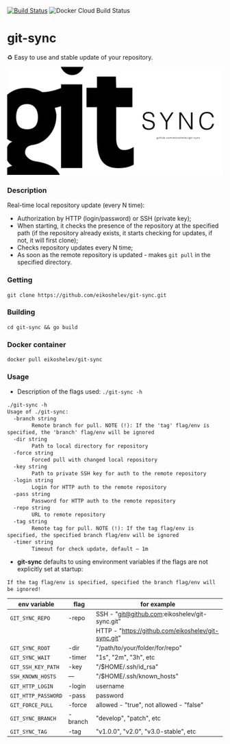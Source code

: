 [![Build Status](https://travis-ci.org/eikoshelev/git-sync.svg?branch=master)](https://travis-ci.org/eikoshelev/git-sync)
![Docker Cloud Build Status](https://img.shields.io/docker/cloud/build/eikoshelev/git-sync)

# git-sync

:recycle: Easy to use and stable update of your repository.
  
![alt text](assets/git-sync.png)
  
### Description
  
Real-time local repository update (every N time):
* Authorization by HTTP (login/password) or SSH (private key);
* When starting, it checks the presence of the repository at the specified path (if the repository already exists, it starts checking for updates, if not, it will first clone);
* Checks repository updates every N time;
* As soon as the remote repository is updated - makes ```git pull``` in the specified directory.

### Getting
```
git clone https://github.com/eikoshelev/git-sync.git
```
### Building
```
cd git-sync && go build
```
### Docker container
```
docker pull eikoshelev/git-sync
```
### Usage

* Description of the flags used: ```./git-sync -h```

```
./git-sync -h
Usage of ./git-sync:
  -branch string
    	Remote branch for pull. NOTE (!): If the 'tag' flag/env is specified, the 'branch' flag/env will be ignored
  -dir string
    	Path to local directory for repository
  -force string
    	Forced pull with changed local repository
  -key string
    	Path to private SSH key for auth to the remote repository
  -login string
    	Login for HTTP auth to the remote repository
  -pass string
    	Password for HTTP auth to the remote repository
  -repo string
    	URL to remote repository
  -tag string
    	Remote tag for pull. NOTE (!): If the tag flag/env is specified, the specified branch flag/env will be ignored
  -timer string
    	Timeout for check update, default — 1m
```

* **git-sync** defaults to using environment variables if the flags are not explicitly set at startup:
```
If the tag flag/env is specified, specified the branch flag/env will be ignored!
```

| **env variable**   | **flag** | **for example** |
| --- | --- | --- |
|`GIT_SYNC_REPO`| -repo | SSH - "git@github.com:eikoshelev/git-sync.git" |
|                |       | HTTP - "https://github.com/eikoshelev/git-sync.git" |
|`GIT_SYNC_ROOT`| -dir | "/path/to/your/folder/for/repo" |
|`GIT_SYNC_WAIT`| -timer | "1s", "2m", "3h", etc |
|`GIT_SSH_KEY_PATH`| -key | "/$HOME/.ssh/id_rsa" |
|`SSH_KNOWN_HOSTS`| — | "/$HOME/.ssh/known_hosts" |
|`GIT_HTTP_LOGIN`| -login | username |
|`GIT_HTTP_PASSWORD`| -pass | password |
|`GIT_FORCE_PULL`|  -force | allowed - "true", not allowed - "false" |
|`GIT_SYNC_BRANCH`| -branch | "develop", "patch", etc |
|`GIT_SYNC_TAG`| -tag | "v1.0.0", "v2.0", "v3.0-stable", etc |

